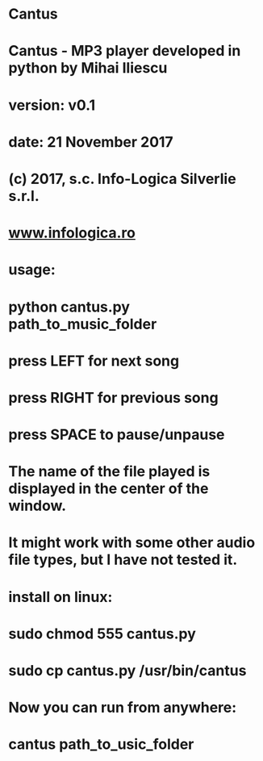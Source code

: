 #   Cantus

#   Cantus - MP3 player developed in python by Mihai Iliescu
#   version: v0.1
#   date:   21 November 2017
#   (c) 2017, s.c. Info-Logica Silverlie s.r.l.
#   www.infologica.ro

#   usage:
#       python cantus.py path_to_music_folder
#   

#   press LEFT for next song
#   press RIGHT for previous song
#   press SPACE to pause/unpause
#   The name of the file played is displayed in the center of the window.

#   It might work with some other audio file types, but I have not tested it.


#   install on linux:
#     sudo chmod 555 cantus.py
#     sudo cp cantus.py /usr/bin/cantus
#
#   Now you can run from anywhere:
#   
#   cantus path_to_usic_folder   
